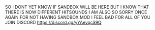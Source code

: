 SO I DONT YET KNOW IF SANDBOX WILL BE HERE BUT I KNOW THAT THERE IS NOW DIFFERENT HITSOUNDS I AM ALSO SO SORRY ONCE AGAIN FOR NOT HAVING SANDBOX MOD I FEEL BAD FOR ALL OF YOU                          JOIN DISCORD https://discord.gg/yYAevqcS9Q
